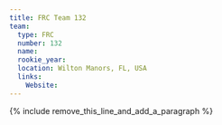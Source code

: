 ```yaml
---
title: FRC Team 132
team:
  type: FRC
  number: 132
  name:
  rookie_year:
  location: Wilton Manors, FL, USA
  links:
    Website:
---
```


{% include remove_this_line_and_add_a_paragraph %}